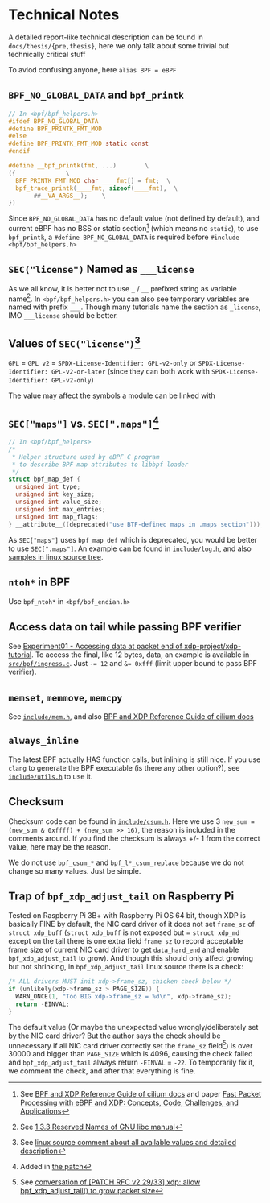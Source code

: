 <!-- Copyright (c) 2022 myl7 -->
<!-- SPDX-License-Identifier: GPL-2.0-or-later -->

# Technical Notes

A detailed report-like technical description can be found in `docs/thesis/{pre,thesis}`, here we only talk about some trivial but technically critical stuff

To aviod confusing anyone, here `alias BPF = eBPF`

## `BPF_NO_GLOBAL_DATA` and `bpf_printk`

```c
// In <bpf/bpf_helpers.h>
#ifdef BPF_NO_GLOBAL_DATA
#define BPF_PRINTK_FMT_MOD
#else
#define BPF_PRINTK_FMT_MOD static const
#endif

#define __bpf_printk(fmt, ...)        \
({              \
  BPF_PRINTK_FMT_MOD char ____fmt[] = fmt;  \
  bpf_trace_printk(____fmt, sizeof(____fmt),  \
       ##__VA_ARGS__);    \
})
```

Since `BPF_NO_GLOBAL_DATA` has no default value (not defined by default), and current eBPF has no BSS or static section[^1] (which means no `static`), to use `bpf_printk`, a `#define BPF_NO_GLOBAL_DATA` is required before `#include <bpf/bpf_helpers.h>`

[^1]: See [BPF and XDP Reference Guide of cilium docs](https://docs.cilium.io/en/v1.11/bpf/) and paper [Fast Packet Processing with eBPF and XDP: Concepts, Code, Challenges, and Applications](https://doi.org/10.1145/3371038)

## `SEC("license")` Named as `___license`

As we all know, it is better not to use `_` / `__` prefixed string as variable name[^2].
In `<bpf/bpf_helpers.h>` you can also see temporary variables are named with prefix `___`.
Though many tutorials name the section as `_license`, IMO `___license` should be better.

[^2]: See [1.3.3 Reserved Names of GNU libc manual](https://www.gnu.org/software/libc/manual/html_node/Reserved-Names.html)

## Values of `SEC("license")`[^3]

`GPL` = `GPL v2` = `SPDX-License-Identifier: GPL-v2-only` or `SPDX-License-Identifier: GPL-v2-or-later` (since they can both work with `SPDX-License-Identifier: GPL-v2-only`)

The value may affect the symbols a module can be linked with

[^3]: See [linux source comment about all available values and detailed description](https://github.com/torvalds/linux/blob/551acdc3c3d2b6bc97f11e31dcf960bc36343bfc/include/linux/module.h#L186-L229)

## `SEC["maps"]` vs. `SEC[".maps"]`[^4]

```c
// In <bpf/bpf_helpers>
/*
 * Helper structure used by eBPF C program
 * to describe BPF map attributes to libbpf loader
 */
struct bpf_map_def {
  unsigned int type;
  unsigned int key_size;
  unsigned int value_size;
  unsigned int max_entries;
  unsigned int map_flags;
} __attribute__((deprecated("use BTF-defined maps in .maps section")));
```

As `SEC["maps"]` uses `bpf_map_def` which is deprecated, you would be better to use `SEC[".maps"]`.
An example can be found in [`include/log.h`](/include/log.h), and also [samples in linux source tree](https://github.com/torvalds/linux/blob/551acdc3c3d2b6bc97f11e31dcf960bc36343bfc/samples/bpf/trace_output_kern.c#L7-L12).

[^4]: Added in [the patch](https://lore.kernel.org/bpf/4553f579-c7bb-2d4c-a1ef-3e4fbed64427@fb.com/t/)

## `ntoh*` in BPF

Use `bpf_ntoh*` in `<bpf/bpf_endian.h>`

## Access data on tail while passing BPF verifier

See [Experiment01 - Accessing data at packet end of xdp-project/xdp-tutorial](https://github.com/xdp-project/xdp-tutorial/tree/master/experiment01-tailgrow).
To access the final, like 12 bytes, data, an example is available in [`src/bpf/ingress.c`](/src/bpf/ingress.c).
Just `-= 12` and `&= 0xfff` (limit upper bound to pass BPF verifier).

## `memset`, `memmove`, `memcpy`

See [`include/mem.h`](/include/mem.h), and also [BPF and XDP Reference Guide of cilium docs](https://docs.cilium.io/en/v1.11/bpf/)

## `always_inline`

The latest BPF actually HAS function calls, but inlining is still nice.
If you use `clang` to generate the BPF executable (is there any other option?), see [`include/utils.h`](/include/utils.h) to use it.

## Checksum

Checksum code can be found in [`include/csum.h`](/include/csum.h).
Here we use 3 `new_sum = (new_sum & 0xffff) + (new_sum >> 16)`, the reason is included in the comments around.
If you find the checksum is always +/- 1 from the correct value, here may be the reason.

We do not use `bpf_csum_*` and `bpf_l*_csum_replace` because we do not change so many values.
Just be simple.

## Trap of `bpf_xdp_adjust_tail` on Raspberry Pi

Tested on Raspberry Pi 3B+ with Raspberry Pi OS 64 bit, though XDP is basically FINE by default, the NIC card driver of it does not set `frame_sz` of `struct xdp_buff` (`struct xdp_buff` is not exposed but = `struct xdp_md` except on the tail there is one extra field `frame_sz` to record acceptable frame size of current NIC card driver to get `data_hard_end` and enable `bpf_xdp_adjust_tail` to grow). And though this should only affect growing but not shrinking, in `bpf_xdp_adjust_tail` linux source there is a check:

```c
/* ALL drivers MUST init xdp->frame_sz, chicken check below */
if (unlikely(xdp->frame_sz > PAGE_SIZE)) {
  WARN_ONCE(1, "Too BIG xdp->frame_sz = %d\n", xdp->frame_sz);
  return -EINVAL;
}
```

The default value (Or maybe the unexpected value wrongly/deliberately set by the NIC card driver? But the author says the check should be unnecessary if all NIC card driver correctly set the `frame_sz` field[^5]) is over 30000 and bigger than `PAGE_SIZE` which is 4096, causing the check failed and `bpf_xdp_adjust_tail` always return `-EINVAL` = `-22`.
To temporarily fix it, we comment the check, and after that everything is fine.

[^5]: See [conversation of [PATCH RFC v2 29/33] xdp: allow bpf_xdp_adjust_tail() to grow packet size](https://www.spinics.net/lists/netdev/msg643967.html)
